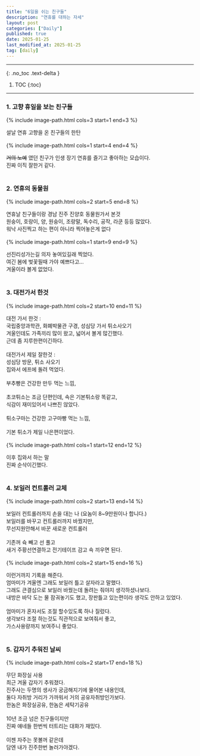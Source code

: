 ```yaml
---
title: "6일을 쉬는 친구들"
description: "연휴를 대하는 자세"
layout: post
categories: ["Daily"]
published: true
date: 2025-01-25
last_modified_at: 2025-01-25
tag: [daily]
---
```

---
{: .no_toc .text-delta }

1. TOC
{:toc}
---

<!-- 글의 제목은 ##
    나머지 큰 제목은 ###
    이후 나머지는 3개이상 -->

### 1. 고향 휴일을 보는 친구들
{% include image-path.html cols=3 start=1 end=3 %}

설날 연휴 고향을 온 친구들의 한탄<br>
<br>
{% include image-path.html cols=1 start=4 end=4 %}

~~거의 노예~~ 였던 친구가 인생 장기 연휴를 즐기고 좋아하는 모습이다.<br>
진짜 이직 잘한거 같다.<br>
<br>

### 2. 연휴의 동물원
{% include image-path.html cols=2 start=5 end=8 %}

연휴날 친구들이랑 경남 진주 진양호 동물원가서 본것<br>
원숭이, 호랑이, 양, 원숭이, 조랑말, 독수리, 공작, 라쿤 등등 많았다.<br>
워낙 사진찍고 하는 편이 아니라 찍어놓은게 없다<br>
<br>
{% include image-path.html cols=1 start=9 end=9 %}

선진리성가는길 의자  놓여있길래 찍었다.<br>
여긴 봄에 벚꽃필때 가야 예쁘다고...<br>
겨울이라 볼게 없었다.<br>
<br>

### 3. 대전가서 한것
{% include image-path.html cols=2 start=10 end=11 %}

대전 가서 한것 : <br>
국립중앙과학관, 화폐박물관 구경, 성심당 가서 튀소사오기<br>
겨울인데도 가족끼리 많이 왔고, 넓어서 볼게 많긴했다.<br>
근데 좀 지루한편이긴하다.<br>
​<br>
대전가서 제일 잘한것 : <br>
성심당 방문, 튀소 사오기<br>
집와서 에프에 돌려 먹었다.<br>
​<br>
부추빵은 건강한 만두 먹는 느낌,<br>
​<br>
초코튀소는 조금 단편인데, 속은 기본튀소랑 똑같고,<br>
식감이 재미있어서 나쁘진 않았다.<br>
​<br>
튀소구마는 건강한 고구마빵 먹는 느낌,<br>
​<br>
기본 튀소가 제일 나은편이었다.<br>
<br>
{% include image-path.html cols=1 start=12 end=12 %}

이후 집와서 하는 말<br>
진짜 순삭이긴했다.<br>
<br>

### 4. 보일러 컨트롤러 교체
{% include image-path.html cols=2 start=13 end=14 %}

보일러 컨트롤러까지 손을 대는 나 (요놈이 8~9만원이나 합니다.)<br>
보일러를 바꾸고 컨트롤러까지 바꿨지만, <br>
무선지원안해서 바꾼 새로운 컨트롤러<br>
​<br>
기존꺼 슉 빼고 선 풀고<br>
새거 주황선연결하고 전기테이프 감고 쇽 끼우면 된다.<br>
<br>
{% include image-path.html cols=2 start=15 end=16 %}

이런거까지 기록을 해준다.​<br>
엄마미가 겨울엔 그래도 보일러 틀고 살자라고 말했다.​<br>
그래도 큰결심으로 보일러 바꿨는데 돌려는 줘야지 생각하셨나보다.​<br>
내방은 바닥 도는 물 잠궈놓기도 했고, 장판틀고 있는편이라 생각도 안하고 있었다.​<br>
​​<br>
엄마미가 혼자서도 조절 할수있도록 하나 질렀다.​<br>
생각보다 조절 하는것도 직관적으로 보여줘서 좋고,​<br>
가스사용량까지 보여주니 좋았다.​<br>
​<br>

### 5. 갑자기 추워진 날씨
{% include image-path.html cols=2 start=17 end=18 %}

무단 화장실 사용​<br>
최근 겨울 갑자기 추워졌다.​<br>
진주사는 두명의 생사가 궁금해지기에 물어본 내용인데,​<br>
둘다 자취방 거리가 가까워서 거의 공유자취방인가보다.​<br>
한놈은 화장실공유, 한놈은 세탁기공유​<br>
​​<br>
10년 조금 넘은 친구들이지만 ​<br>
진짜 얘네들 한번씩 터트리는 대화가  재밌다.​<br>
​​<br>
이젠 자주는 못볼꺼 같은데​<br>
담엔 내가 진주한번 놀러가야겠다.​<br>
​<br>